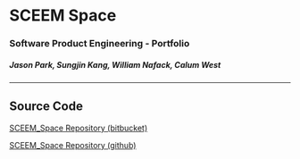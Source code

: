 # SCEEM Space
### Software Product Engineering - Portfolio
##### Jason Park, Sungjin Kang, William Nafack, Calum West
----------------------------------------------------------

## Source Code

[SCEEM_Space Repository (bitbucket)](https://bitbucket.org/scw03001/sceem_space/src/master/ "SCEEM_Space Repository (bitbucket)")

[SCEEM_Space Repository (github)](https://github.com/scw03001/SPE_Project "SCEEM_Space Repository (github)")

